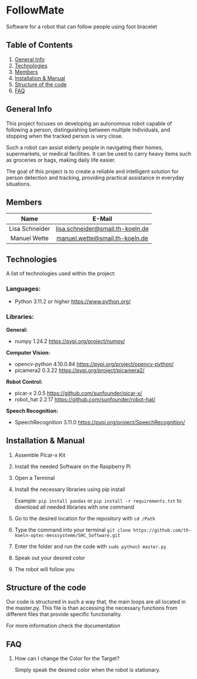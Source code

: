# FollowMate
Software for a robot that can follow people using foot bracelet

## Table of Contents
1. [General Info](#general-info)
2. [Technologies](#technologies)
3. [Members](#members)
4. [Installation & Manual](#installation--manual)
5. [Structure of the code](#Structure-of-the-code)
6. [FAQ](#faq)

## General Info


This project focuses on developing an autonomous robot capable of following a person, distinguishing between multiple individuals, and stopping when the tracked person is very close.

Such a robot can assist elderly people in navigating their homes, supermarkets, or medical facilities. It can be used to carry heavy items such as groceries or bags, making daily life easier.

The goal of this project is to create a reliable and intelligent solution for person detection and tracking, providing practical assistance in everyday situations.

## Members

| Name     | E-Mail |
| :---:        |    :----:   |
| Lisa Schneider      | lisa.schneider@smail.th-koeln.de       |
| Manuel Wette   | manuel.wette@smail.th-koeln.de        |

## Technologies

A list of technologies used within the project:

### Languages:

* Python 3.11.2 or higher <https://www.python.org/>

### Libraries:

**General:**
* numpy 1.24.2 <https://pypi.org/project/numpy/>

**Computer Vision:**
* opencv-python 4.10.0.84 <https://pypi.org/project/opencv-python/>
* picamera2 0.3.22 <https://pypi.org/project/picamera2/>

**Robot Control:**
* picar-x 2.0.5 <https://github.com/sunfounder/picar-x/>
* robot_hat 2.2.17 <https://github.com/sunfounder/robot-hat/>

**Speech Recognition:**
* SpeechRecognition 3.11.0 <https://pypi.org/project/SpeechRecognition/>

## Installation & Manual

1. Assemble Picar-x Kit
2. Install the needed Software on the Raspberry Pi
3. Open a Terminal
4. Install the necessary libraries using pip install 
    
    Example: `pip install pandas` or `pip install -r requirements.txt` to download all needed libraries with one command
5. Go to the desired location for the repository with `cd /Path`
6. Type the command  into your terminal `git clone https://github.com/th-koeln-optec-messsysteme/SHC_Software.git`
7. Enter the folder and run the code with `sudo python3 master.py`
8. Speak out your desired color
9. The robot will follow you

## Structure of the code

Our code is structured in such a way that, the main loops are all located in the master.py. This file is than accessing the necessary 
functions from different files that provide specific functionality.

For more information check the documentation

## FAQ

1. How can I change the Color for the Target?

    Simply speak the desired color when the robot is stationary.

